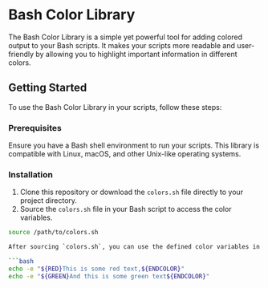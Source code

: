 # Bash Color Library

The Bash Color Library is a simple yet powerful tool for adding colored output to your Bash scripts. It makes your scripts more readable and user-friendly by allowing you to highlight important information in different colors.

## Getting Started

To use the Bash Color Library in your scripts, follow these steps:

### Prerequisites

Ensure you have a Bash shell environment to run your scripts. This library is compatible with Linux, macOS, and other Unix-like operating systems.

### Installation

1. Clone this repository or download the `colors.sh` file directly to your project directory.
2. Source the `colors.sh` file in your Bash script to access the color variables.

```bash
source /path/to/colors.sh

After sourcing `colors.sh`, you can use the defined color variables in your script like so:

```bash
echo -e "${RED}This is some red text,${ENDCOLOR}"
echo -e "${GREEN}And this is some green text${ENDCOLOR}"
